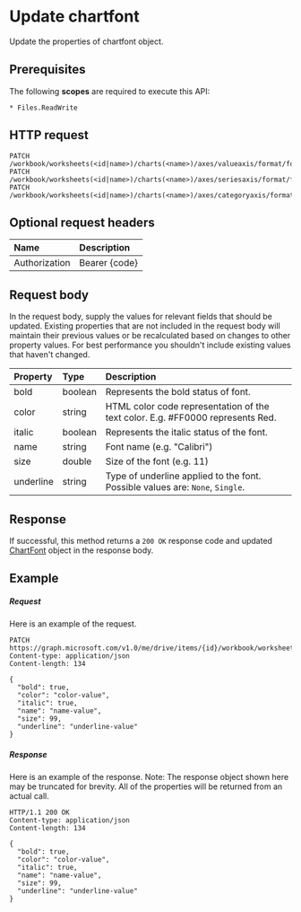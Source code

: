 # Update chartfont

Update the properties of chartfont object.
## Prerequisites
The following **scopes** are required to execute this API: 

    * Files.ReadWrite

## HTTP request
<!-- { "blockType": "ignored" } -->
```http
PATCH /workbook/worksheets(<id|name>)/charts(<name>)/axes/valueaxis/format/font
PATCH /workbook/worksheets(<id|name>)/charts(<name>)/axes/seriesaxis/format/font
PATCH /workbook/worksheets(<id|name>)/charts(<name>)/axes/categoryaxis/format/font
```
## Optional request headers
| Name       | Description|
|:-----------|:-----------|
| Authorization  | Bearer {code}|


## Request body
In the request body, supply the values for relevant fields that should be updated. Existing properties that are not included in the request body will maintain their previous values or be recalculated based on changes to other property values. For best performance you shouldn't include existing values that haven't changed.

| Property	   | Type	|Description|
|:---------------|:--------|:----------|
|bold|boolean|Represents the bold status of font.|
|color|string|HTML color code representation of the text color. E.g. #FF0000 represents Red.|
|italic|boolean|Represents the italic status of the font.|
|name|string|Font name (e.g. "Calibri")|
|size|double|Size of the font (e.g. 11)|
|underline|string|Type of underline applied to the font. Possible values are: `None`, `Single`.|

## Response
If successful, this method returns a `200 OK` response code and updated [ChartFont](../resources/chartfont.md) object in the response body.
## Example
##### Request
Here is an example of the request.
<!-- {
  "blockType": "request",
  "name": "update_chartfont"
}-->
```http
PATCH https://graph.microsoft.com/v1.0/me/drive/items/{id}/workbook/worksheets(<id|name>)/charts(<name>)/axes/valueaxis/format/font
Content-type: application/json
Content-length: 134

{
  "bold": true,
  "color": "color-value",
  "italic": true,
  "name": "name-value",
  "size": 99,
  "underline": "underline-value"
}
```
##### Response
Here is an example of the response. Note: The response object shown here may be truncated for brevity. All of the properties will be returned from an actual call.
<!-- {
  "blockType": "response",
  "truncated": true,
  "@odata.type": "microsoft.graph.chartFont"
} -->
```http
HTTP/1.1 200 OK
Content-type: application/json
Content-length: 134

{
  "bold": true,
  "color": "color-value",
  "italic": true,
  "name": "name-value",
  "size": 99,
  "underline": "underline-value"
}
```

<!-- uuid: 8fcb5dbc-d5aa-4681-8e31-b001d5168d79
2015-10-25 14:57:30 UTC -->
<!-- {
  "type": "#page.annotation",
  "description": "Update chartfont",
  "keywords": "",
  "section": "documentation",
  "tocPath": ""
}-->